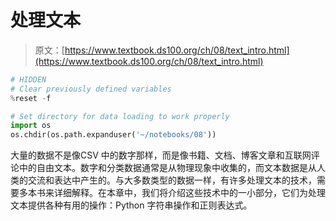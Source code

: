 # 处理文本

> 原文：[https://www.textbook.ds100.org/ch/08/text_intro.html](https://www.textbook.ds100.org/ch/08/text_intro.html)

```python
# HIDDEN
# Clear previously defined variables
%reset -f

# Set directory for data loading to work properly
import os
os.chdir(os.path.expanduser('~/notebooks/08'))

```

大量的数据不是像CSV 中的数字那样，而是像书籍、文档、博客文章和互联网评论中的自由文本。数字和分类数据通常是从物理现象中收集的，而文本数据是从人类的交流和表达中产生的。与大多数类型的数据一样，有许多处理文本的技术，需要多本书来详细解释。在本章中，我们将介绍这些技术中的一小部分，它们为处理文本提供各种有用的操作：Python 字符串操作和正则表达式。
